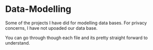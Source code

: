# Data-Modelling

Some of the projects I have did for modelling data bases. For privacy concerns, I have not upoaded our data base.

You can go through though each file and its pretty straight forward to understand.
